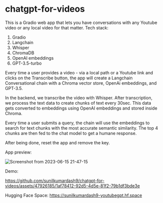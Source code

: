# chatgpt-for-videos

This is a Gradio web app that lets you have conversations with any Youtube video or any local video for that matter.
Tech stack:
1. Gradio
2. Langchain
3. Whisper
4. ChromaDB
5. OpenAI embeddings
6. GPT-3.5-turbo

Every time a user provides a video - via a local path or a Youtube link and clicks on the Transcribe button, the app will create a Langchain Conversational chain with a Chroma vector store, OpenAi embeddings, and GPT-3.5. 

In the backend, we transcribe the video with Whisper. After transcription, we process the text data to create chunks of text every 30sec. This data gets converted to embeddings using OpenAI embeddings and stored inside Chroma.

Every time a user submits a query, the chain will use the embeddings to search for text chunks with the most accurate semantic similarity. 
The top 4 chunks are then fed to the chat model to get a humane response.

After being done, reset the app and remove the key.

App preview:

![Screenshot from 2023-06-15 21-47-15](https://github.com/sunilkumardash9/chatgpt-for-videos/assets/47926185/a27ed836-cd6c-43ca-becd-ca201234e939)

Demo:

https://github.com/sunilkumardash9/chatgpt-for-videos/assets/47926185/1af78412-92d5-4d5e-81f2-79b1df3bde3e

Hugging Face Space:
https://sunilkumardash9-youtubegpt.hf.space
